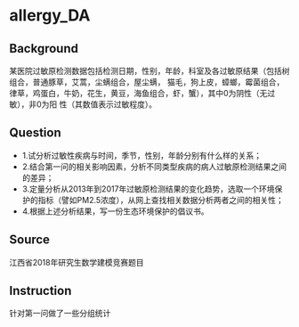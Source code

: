 # allergy_DA

## Background

某医院过敏原检测数据包括检测日期，性别，年龄，科室及各过敏原结果（包括树组合，普通豚草，艾蒿，尘螨组合，屋尘螨，
猫毛，狗上皮，蟑螂，霉菌组合，律草，鸡蛋白，牛奶，花生，黄豆，海鱼组合，虾，蟹），其中0为阴性（无过敏），非0为阳
性（其数值表示过敏程度）。

## Question

  * 1.试分析过敏性疾病与时间，季节，性别，年龄分别有什么样的关系；
  * 2.结合第一问的相关影响因素，分析不同类型疾病的病人过敏原检测结果之间的差异；
  * 3.定量分析从2013年到2017年过敏原检测结果的变化趋势，选取一个环境保护的指标（譬如PM2.5浓度），从网上查找相关数据分析两者之间的相关性；
  * 4.根据上述分析结果，写一份生态环境保护的倡议书。

## Source
江西省2018年研究生数学建模竞赛题目

## Instruction
针对第一问做了一些分组统计
